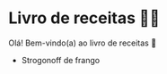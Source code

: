 # Livro de receitas :man_cook:

Olá! Bem-vindo(a) ao livro de receitas :wave:

- Strogonoff de frango

